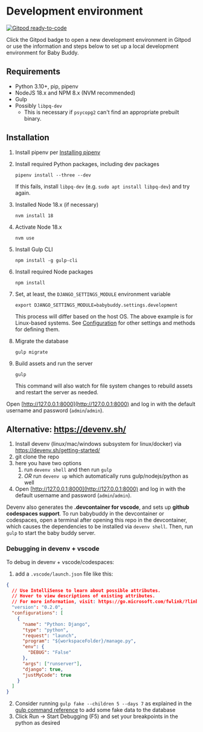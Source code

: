 # Development environment

[![Gitpod ready-to-code](https://img.shields.io/badge/Gitpod-ready--to--code-blue?logo=gitpod)](https://gitpod.io/#https://github.com/babybuddy/babybuddy)

Click the Gitpod badge to open a new development environment in Gitpod or use the
information and steps below to set up a local development environment for Baby Buddy.

## Requirements

- Python 3.10+, pip, pipenv
- NodeJS 18.x and NPM 8.x (NVM recommended)
- Gulp
- Possibly `libpq-dev`
  - This is necessary if `psycopg2` can't find an appropriate prebuilt binary.

## Installation

1. Install pipenv per [Installing pipenv](https://pipenv.pypa.io/en/latest/installation/)

1. Install required Python packages, including dev packages

   ```shell
   pipenv install --three --dev
   ```

   If this fails, install `libpq-dev` (e.g. `sudo apt install libpq-dev`) and try again.

1. Installed Node 18.x (if necessary)

   ```shell
   nvm install 18
   ```

1. Activate Node 18.x

   ```shell
   nvm use
   ```

1. Install Gulp CLI

   ```shell
   npm install -g gulp-cli
   ```

1. Install required Node packages

   ```shell
   npm install
   ```

1. Set, at least, the `DJANGO_SETTINGS_MODULE` environment variable

   ```shell
   export DJANGO_SETTINGS_MODULE=babybuddy.settings.development
   ```

   This process will differ based on the host OS. The above example is for
   Linux-based systems. See [Configuration](../configuration/intro.md) for other
   settings and methods for defining them.

1. Migrate the database

   ```shell
   gulp migrate
   ```

1. Build assets and run the server

   ```shell
   gulp
   ```

   This command will also watch for file system changes to rebuild assets and
   restart the server as needed.

Open [http://127.0.0.1:8000](http://127.0.0.1:8000) and log in with the default
username and password (`admin`/`admin`).

## Alternative: https://devenv.sh/

1. Install devenv (linux/mac/windows subsystem for linux/docker) via https://devenv.sh/getting-started/
1. git clone the repo
1. here you have two options
   1. run `devenv shell` and then run `gulp`
   1. _OR_ run `devenv up` which automatically runs gulp/nodejs/python as well
1. Open [http://127.0.0.1:8000](http://127.0.0.1:8000) and log in with the default
   username and password (`admin`/`admin`).

Devenv also generates the **.devcontainer for vscode**, and sets up **github codespaces support**. To run babybuddy in the devcontainer or codespaces, open a terminal after opening this repo in the devcontainer, which causes the dependencies to be installed via `devenv shell`. Then, run `gulp` to start the baby buddy server.

### Debugging in devenv + vscode

To debug in devenv + vscode/codespaces:

1. add a `.vscode/launch.json` file like this:

```json
{
  // Use IntelliSense to learn about possible attributes.
  // Hover to view descriptions of existing attributes.
  // For more information, visit: https://go.microsoft.com/fwlink/?linkid=830387
  "version": "0.2.0",
  "configurations": [
    {
      "name": "Python: Django",
      "type": "python",
      "request": "launch",
      "program": "${workspaceFolder}/manage.py",
      "env": {
        "DEBUG": "False"
      },
      "args": ["runserver"],
      "django": true,
      "justMyCode": true
    }
  ]
}
```

2. Consider running `gulp fake --children 5 --days 7` as explained in the [gulp command reference](./gulp-command-reference.md) to add some fake data to the database
3. Click Run -> Start Debugging (F5) and set your breakpoints in the python as desired
